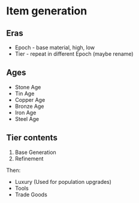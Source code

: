 # Item generation

## Eras
* Epoch - base material, high, low
* Tier - repeat in different Epoch (maybe rename)

## Ages


* Stone Age
* Tin Age
* Copper Age
* Bronze Age
* Iron Age
* Steel Age

## Tier contents

1. Base Generation
2. Refinement

Then:
* Luxury (Used for population upgrades)
* Tools
* Trade Goods
